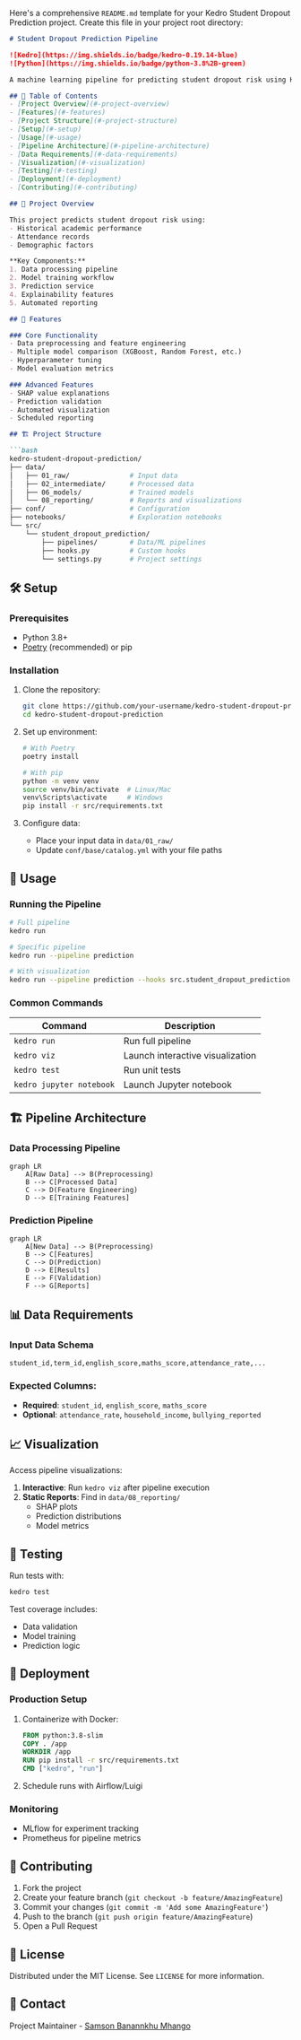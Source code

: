 Here's a comprehensive `README.md` template for your Kedro Student Dropout Prediction project. Create this file in your project root directory:

```markdown
# Student Dropout Prediction Pipeline

![Kedro](https://img.shields.io/badge/kedro-0.19.14-blue)
![Python](https://img.shields.io/badge/python-3.8%2B-green)

A machine learning pipeline for predicting student dropout risk using Kedro.

## 📌 Table of Contents
- [Project Overview](#-project-overview)
- [Features](#-features)
- [Project Structure](#-project-structure)
- [Setup](#-setup)
- [Usage](#-usage)
- [Pipeline Architecture](#-pipeline-architecture)
- [Data Requirements](#-data-requirements)
- [Visualization](#-visualization)
- [Testing](#-testing)
- [Deployment](#-deployment)
- [Contributing](#-contributing)

## 🌟 Project Overview

This project predicts student dropout risk using:
- Historical academic performance
- Attendance records
- Demographic factors

**Key Components:**
1. Data processing pipeline
2. Model training workflow
3. Prediction service
4. Explainability features
5. Automated reporting

## 🚀 Features

### Core Functionality
- Data preprocessing and feature engineering
- Multiple model comparison (XGBoost, Random Forest, etc.)
- Hyperparameter tuning
- Model evaluation metrics

### Advanced Features
- SHAP value explanations
- Prediction validation
- Automated visualization
- Scheduled reporting

## 🏗️ Project Structure

```bash
kedro-student-dropout-prediction/
├── data/
│   ├── 01_raw/               # Input data
│   ├── 02_intermediate/      # Processed data
│   ├── 06_models/            # Trained models
│   └── 08_reporting/         # Reports and visualizations
├── conf/                     # Configuration
├── notebooks/                # Exploration notebooks
└── src/
    └── student_dropout_prediction/
        ├── pipelines/        # Data/ML pipelines
        ├── hooks.py          # Custom hooks
        └── settings.py       # Project settings
```

## 🛠️ Setup

### Prerequisites
- Python 3.8+
- [Poetry](https://python-poetry.org/) (recommended) or pip

### Installation
1. Clone the repository:
   ```bash
   git clone https://github.com/your-username/kedro-student-dropout-prediction.git
   cd kedro-student-dropout-prediction
   ```

2. Set up environment:
   ```bash
   # With Poetry
   poetry install

   # With pip
   python -m venv venv
   source venv/bin/activate  # Linux/Mac
   venv\Scripts\activate     # Windows
   pip install -r src/requirements.txt
   ```

3. Configure data:
   - Place your input data in `data/01_raw/`
   - Update `conf/base/catalog.yml` with your file paths

## 🏃 Usage

### Running the Pipeline
```bash
# Full pipeline
kedro run

# Specific pipeline
kedro run --pipeline prediction

# With visualization
kedro run --pipeline prediction --hooks src.student_dropout_prediction.hooks.VisualizationHooks
```

### Common Commands
| Command | Description |
|---------|-------------|
| `kedro run` | Run full pipeline |
| `kedro viz` | Launch interactive visualization |
| `kedro test` | Run unit tests |
| `kedro jupyter notebook` | Launch Jupyter notebook |

## 🏗️ Pipeline Architecture

### Data Processing Pipeline
```mermaid
graph LR
    A[Raw Data] --> B(Preprocessing)
    B --> C[Processed Data]
    C --> D(Feature Engineering)
    D --> E[Training Features]
```

### Prediction Pipeline
```mermaid
graph LR
    A[New Data] --> B(Preprocessing)
    B --> C[Features]
    C --> D(Prediction)
    D --> E[Results]
    E --> F(Validation)
    F --> G[Reports]
```

## 📊 Data Requirements

### Input Data Schema
```csv
student_id,term_id,english_score,maths_score,attendance_rate,...
```

### Expected Columns:
- **Required**: `student_id`, `english_score`, `maths_score`
- **Optional**: `attendance_rate`, `household_income`, `bullying_reported`

## 📈 Visualization

Access pipeline visualizations:
1. **Interactive**: Run `kedro viz` after pipeline execution
2. **Static Reports**: Find in `data/08_reporting/`
   - SHAP plots
   - Prediction distributions
   - Model metrics

## 🧪 Testing

Run tests with:
```bash
kedro test
```

Test coverage includes:
- Data validation
- Model training
- Prediction logic

## 🚀 Deployment

### Production Setup
1. Containerize with Docker:
   ```dockerfile
   FROM python:3.8-slim
   COPY . /app
   WORKDIR /app
   RUN pip install -r src/requirements.txt
   CMD ["kedro", "run"]
   ```

2. Schedule runs with Airflow/Luigi

### Monitoring
- MLflow for experiment tracking
- Prometheus for pipeline metrics

## 🤝 Contributing

1. Fork the project
2. Create your feature branch (`git checkout -b feature/AmazingFeature`)
3. Commit your changes (`git commit -m 'Add some AmazingFeature'`)
4. Push to the branch (`git push origin feature/AmazingFeature`)
5. Open a Pull Request

## 📜 License
Distributed under the MIT License. See `LICENSE` for more information.

## 📧 Contact
Project Maintainer - [Samson Banannkhu Mhango](mailto:sambanankhumhango@gmail..com)
```